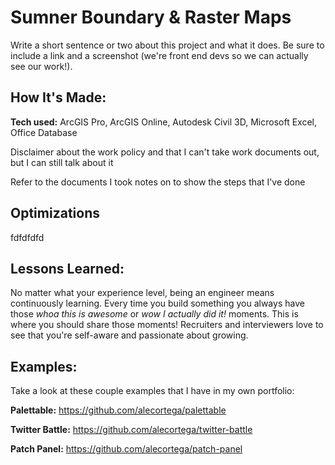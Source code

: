 # Sumner Boundary & Raster Maps
Write a short sentence or two about this project and what it does. Be sure to include a link and a screenshot (we're front end devs so we can actually see our work!).



## How It's Made:

**Tech used:** ArcGIS Pro, ArcGIS Online, Autodesk Civil 3D, Microsoft Excel, Office Database

Disclaimer about the work policy and that I can't take work documents out, but I can still talk about it

Refer to the documents I took notes on to show the steps that I've done

## Optimizations

fdfdfdfd

## Lessons Learned:

No matter what your experience level, being an engineer means continuously learning. Every time you build something you always have those *whoa this is awesome* or *wow I actually did it!* moments. This is where you should share those moments! Recruiters and interviewers love to see that you're self-aware and passionate about growing.

## Examples:
Take a look at these couple examples that I have in my own portfolio:

**Palettable:** https://github.com/alecortega/palettable

**Twitter Battle:** https://github.com/alecortega/twitter-battle

**Patch Panel:** https://github.com/alecortega/patch-panel
